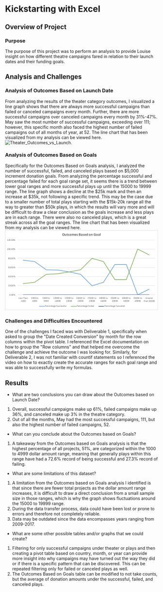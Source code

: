 # Kickstarting with Excel

## Overview of Project

### Purpose
The purpose of this project was to perform an analysis to provide Louise insight on how different theatre campaigns fared in relation to their launch dates and their funding goals. 

## Analysis and Challenges

### Analysis of Outcomes Based on Launch Date
From analyzing the results of the theater category outcomes, I visualized a line graph shows that there are always more successful campaigns than failed or canceled campaigns every month. Further, there are more successful campaigns over canceled campaigns every month by 31%-47%. May saw the most number of successful campaigns, exceeding over 111; however, this specific month also faced the highest number of failed campaigns out of all months of year, at 52. The line chart that has been visualized from my analysis can be viewed here. 
![Theater_Outcomes_vs_Launch](path/to/Theater_Outcomes_vs_Launch.png).

### Analysis of Outcomes Based on Goals
Specifically for the Outcomes Based on Goals analysis, I analyzed the number of successful, failed, and canceled plays based on $5,000 increment donation goals. From analyzing the percentage successful and percentage failed for each goal range set, it seems there is a trend between lower goal ranges and more successful plays up until the 15000 to 19999 range. The line graph shows a decline at the $25k mark and then an increase at $35k, not following a specific trend. This may be the case due to a smaller number of total plays starting with the $15k-20k range all the way to greater than $50k plays, in which the results will vary more and will be difficult to draw a clear conclusion as the goals increase and less plays are in each range. There were also no canceled plays, which is a great streak across all the goal ranges. The line chart that has been visualized from my analysis can be viewed here. 
![Outcomes_vs_Goals](Outcomes_vs_Goals.png)

### Challenges and Difficulties Encountered
One of the challenges I faced was with Deliverable 1, specifically when asked to group the "Date Created Conversion" by month for the row columns within the pivot table. I referenced the Excel documentation on how to group the "Row columns" and that helped me overcome the challenge and achieve the outcome I was looking for. Similarly, for Deliverable 2, I was not familiar with countif statements so I referenced the video on how to exactly create the accurate ranges for each goal range and was able to successfully write my formulas.

## Results
- What are two conclusions you can draw about the Outcomes based on Launch Date?
1. Overall, successful campaigns make up 61%, failed campaigns make up 36%, and canceled make up 3% in the theatre category.
2. Out of all the months, May had the most successful campaigns, 111, but also the highest number of failed campaigns, 52. 

- What can you conclude about the Outcomes based on Goals?
1. A takeaway from the Outcomes based on Goals analysis is that the highest percentage of all projects, 51%, are categorized within the 1000 to 4999 dollar amount range, meaning that generally plays within this range have had a 72.6% record of being successful and 27.3% record of failing. 

- What are some limitations of this dataset?
1. A limitation from the Outcomes based on Goals analysis I identified is that since there are fewer total projects as the dollar amount range increases, it is difficult to draw a direct conclusion from a small sample size in those ranges, which is why the graph shows fluctuations around the 15000 to 19999 range.
2. During the data transfer process, data could have been lost or prone to errors and therefore not completely reliable.
3. Data may be outdated since the data encompasses years ranging from 2009-2017.  

- What are some other possible tables and/or graphs that we could create?
1. Filtering for only successful campaigns under theater or plays and then creating a pivot table based on country, month, or year can provide more insight into why campaigns may have turned out the way they did or if there is a specific pattern that can be discovered. This can be repeated filtering only for failed or canceled plays as well.
2. The Outcomes Based on Goals table can be modified to not take counts, but the average of donation amounts under the successful, failed, and canceled plays. 
